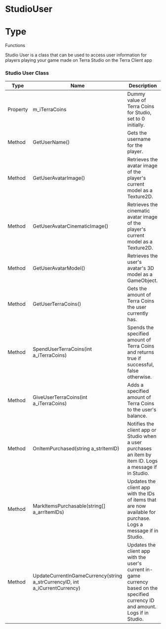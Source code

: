# StudioUser
# Type
Functions

Studio User is a class that can be used to access user information for players playing your game made on Terra Studio on the Terra Client app

### **Studio User Class**

| Type | Name | Description |
| --- | --- | --- |
| Property | m_iTerraCoins | Dummy value of Terra Coins for Studio, set to 0 initially. |
| Method | GetUserName() | Gets the username for the player. |
| Method | GetUserAvatarImage() | Retrieves the avatar image of the player's current model as a Texture2D. |
| Method | GetUserAvatarCinematicImage() | Retrieves the cinematic avatar image of the player's current model as a Texture2D. |
| Method | GetUserAvatarModel() | Retrieves the user's avatar's 3D model as a GameObject. |
| Method | GetUserTerraCoins() | Gets the amount of Terra Coins the user currently has. |
| Method | SpendUserTerraCoins(int a_iTerraCoins) | Spends the specified amount of Terra Coins and returns true if successful, false otherwise. |
| Method | GiveUserTerraCoins(int a_iTerraCoins) | Adds a specified amount of Terra Coins to the user's balance. |
| Method | OnItemPurchased(string a_strItemID) | Notifies the client app or Studio when a user purchases an item by item ID. Logs a message if in Studio. |
| Method | MarkItemsPurchasable(string[] a_arrItemIDs) | Updates the client app with the IDs of items that are now available for purchase. Logs a message if in Studio. |
| Method | UpdateCurrentInGameCurrency(string a_strCurrencyID, int a_iCurrentCurrency) | Updates the client app with the user's current in-game currency based on the specified currency ID and amount. Logs if in Studio. |